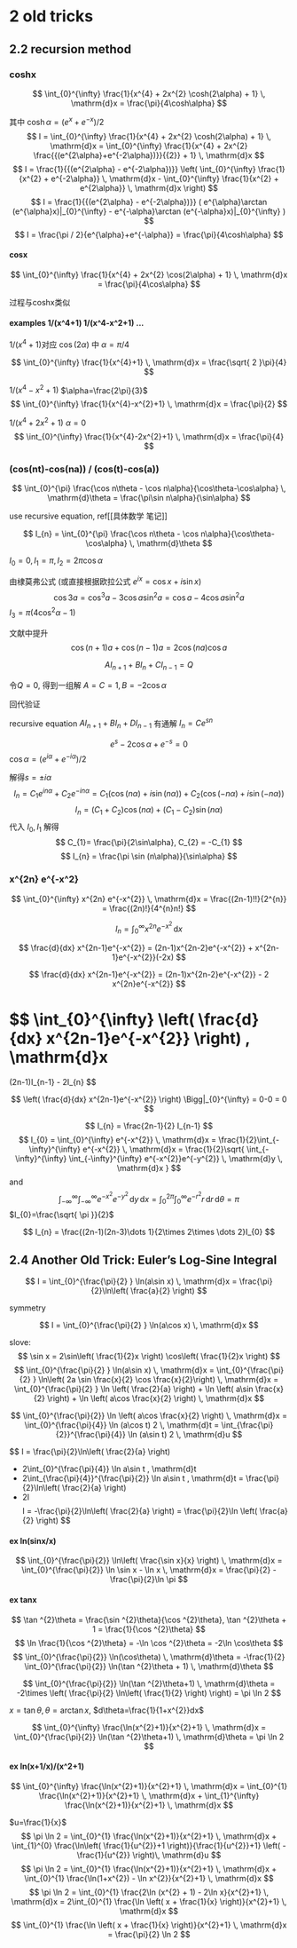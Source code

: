 # 2  old tricks

## 2.2 recursion method

### coshx
$$
\int_{0}^{\infty} \frac{1}{x^{4} + 2x^{2} \cosh(2\alpha) + 1} \, \mathrm{d}x = \frac{\pi}{4\cosh\alpha}
$$

其中 ${\cosh\alpha = {(e^{x}+e^{-x})}/{2}}$
$$
I = 
\int_{0}^{\infty} \frac{1}{x^{4} + 2x^{2} \cosh(2\alpha) + 1} \, \mathrm{d}x = 
\int_{0}^{\infty} \frac{1}{x^{4} + 2x^{2} \frac{{(e^{2\alpha}+e^{-2\alpha})}}{{2}} + 1} \, \mathrm{d}x 
$$
$$
I = \frac{1}{{(e^{2\alpha} - e^{-2\alpha})}} 
\left( \int_{0}^{\infty} \frac{1}{x^{2} + e^{-2\alpha}} \, \mathrm{d}x -
\int_{0}^{\infty} \frac{1}{x^{2} + e^{2\alpha}} \, \mathrm{d}x  \right)
$$
$$
I = \frac{1}{{(e^{2\alpha} - e^{-2\alpha})}} 
(
  e^{\alpha}\arctan (e^{\alpha}x)|_{0}^{\infty} - 
  e^{-\alpha}\arctan (e^{-\alpha}x)|_{0}^{\infty} 
)
$$
$$
I = \frac{\pi / 2}{e^{\alpha}+e^{-\alpha}} = \frac{\pi}{4\cosh\alpha}
$$


#### cosx
$$
\int_{0}^{\infty} \frac{1}{x^{4} + 2x^{2} \cos(2\alpha) + 1} \, \mathrm{d}x = \frac{\pi}{4\cos\alpha}
$$

过程与coshx类似

#### examples 1/(x^4+1) 1/(x^4-x^2+1) ...

$1/(x^4+1)$对应 $\cos(2\alpha)$ 中 ${\alpha=\pi /4}$ 

$$
\int_{0}^{\infty} \frac{1}{x^{4}+1} \, \mathrm{d}x  = \frac{\sqrt{ 2 }\pi}{4}
$$

$1/(x^4-x^2+1)$   $\alpha=\frac{2\pi}{3}$ 
$$
\int_{0}^{\infty} \frac{1}{x^{4}-x^{2}+1} \, \mathrm{d}x = \frac{\pi}{2}
$$

$1/(x^{4}+2x^{2}+1)$   $\alpha=0$ 
$$
\int_{0}^{\infty} \frac{1}{x^{4}-2x^{2}+1} \, \mathrm{d}x = \frac{\pi}{4}
$$

### (cos(nt)-cos(na)) / (cos(t)-cos(a))

$$
\int_{0}^{\pi} \frac{\cos n\theta - \cos n\alpha}{\cos\theta-\cos\alpha} \, \mathrm{d}\theta = \frac{\pi\sin n\alpha}{\sin\alpha} 
$$

use recursive equation, ref[[具体数学 笔记]]


$$
I_{n} = 
\int_{0}^{\pi} \frac{\cos n\theta - \cos n\alpha}{\cos\theta-\cos\alpha} \, \mathrm{d}\theta 
$$

$I_{0}=0,I_{1}=\pi,I_{2}=2\pi \cos\alpha$

由棣莫弗公式 (或直接根据欧拉公式 $e^{ix}=\cos x+i\sin x$)
$$
\cos 3a= \cos ^{3}a-3\cos a\sin ^{2}a = \cos a-4\cos a\sin ^{2}a
$$
${I_{3}=\pi ({4}\cos ^{2}\alpha-1)}$

文献中提升
$$
\cos(n+1)a + \cos(n-1)a = 2\cos (na)\cos a
$$

$$
AI_{n+1} + BI_{n} + CI_{n-1} = Q
$$

令$Q=0$, 得到一组解 $A=C=1,B=-2\cos\alpha$

回代验证

recursive equation $AI_{n+1} + BI_{n} + DI_{n-1}$ 有通解 $I_{n}=Ce^{sn}$ 

$$
e^{s} - 2\cos\alpha + e^{-s} = 0
$$
${\cos\alpha = (e^{i\alpha}+e^{-i\alpha}) / 2}$

解得$s=\pm i\alpha$
$$
I_{n} = C_{1}e^{in\alpha} + C_{2}e^{-in\alpha} 
= C_{1}(\cos (n\alpha)+i\sin (n\alpha)) + 
C_{2}(\cos (-n\alpha)+i\sin (-n\alpha)) 
$$
$$
I_{n} = (C_{1}+C_{2})\cos (n\alpha) + (C_{1}-C_{2})\sin(n\alpha)
$$
代入 $I_{0},I_{1}$ 
解得
$$
C_{1}= \frac{\pi}{2\sin\alpha}, C_{2} = -C_{1}
$$
$$
I_{n} = \frac{\pi \sin (n\alpha)}{\sin\alpha}
$$


### x^{2n} e^{-x^2}

$$
\int_{0}^{\infty} x^{2n} e^{-x^{2}} \, \mathrm{d}x 
= \frac{(2n-1)!!}{2^{n}} = \frac{(2n)!}{4^{n}n!}
$$

$$
I_{n} = 
\int_{0}^{\infty} x^{2n} e^{-x^{2}} \, \mathrm{d}x 
$$

$$
\frac{d}{dx} x^{2n-1}e^{-x^{2}} = (2n-1)x^{2n-2}e^{-x^{2}} + x^{2n-1}e^{-x^{2}}(-2x) 
$$

$$
\frac{d}{dx} x^{2n-1}e^{-x^{2}} = (2n-1)x^{2n-2}e^{-x^{2}} - 2 x^{2n}e^{-x^{2}}
$$

$$
\int_{0}^{\infty}
\left( \frac{d}{dx} x^{2n-1}e^{-x^{2}} \right)
\, \mathrm{d}x 
=
(2n-1)I_{n-1} - 2I_{n}
$$

$$
\left( \frac{d}{dx} x^{2n-1}e^{-x^{2}}  \right) \Bigg|_{0}^{\infty} = 0-0 = 0
$$

$$
I_{n} = \frac{2n-1}{2} I_{n-1}
$$
$$
I_{0} 
= \int_{0}^{\infty} e^{-x^{2}} \, \mathrm{d}x 
= \frac{1}{2}\int_{-\infty}^{\infty} e^{-x^{2}} \, \mathrm{d}x 
= \frac{1}{2}\sqrt{ \int_{-\infty}^{\infty} \int_{-\infty}^{\infty} e^{-x^{2}}e^{-y^{2}} \, \mathrm{d}y   \, \mathrm{d}x  }
$$
and
$$
\int_{-\infty}^{\infty} \int_{-\infty}^{\infty} e^{-x^{2}}e^{-y^{2}} \, \mathrm{d}y   \, \mathrm{d}x  = 
\int_{0}^{2\pi} \int_{0}^{\infty} e^{-r^{2}}r \, \mathrm{d}r  \, \mathrm{d}\theta = \pi
$$
$I_{0}=\frac{\sqrt{ \pi }}{2}$

$$
I_{n} = \frac{(2n-1)(2n-3)\dots 1}{2\times 2\times \dots 2}I_{0}
$$


## 2.4 Another Old Trick: Euler’s Log-Sine Integral

$$
I = \int_{0}^{\frac{\pi}{2} } \ln(a\sin x) \, \mathrm{d}x = \frac{\pi}{2}\ln\left( \frac{a}{2} \right)
$$

symmetry

$$
I = \int_{0}^{\frac{\pi}{2} } \ln(a\cos x) \, \mathrm{d}x 
$$


slove:
$$
\sin x = 2\sin\left( \frac{1}{2}x \right) \cos\left( \frac{1}{2}x \right)
$$
$$
\int_{0}^{\frac{\pi}{2} } \ln(a\sin x) \, \mathrm{d}x  = 
\int_{0}^{\frac{\pi}{2} } \ln\left( 2a \sin \frac{x}{2}  \cos \frac{x}{2}\right) \, \mathrm{d}x  = 
\int_{0}^{\frac{\pi}{2} } \ln \left( \frac{2}{a} \right) + \ln \left( a\sin \frac{x}{2} \right) + \ln \left( a\cos \frac{x}{2} \right) \, \mathrm{d}x 
$$

$$
\int_{0}^{\frac{\pi}{2}} \ln \left( a\cos \frac{x}{2} \right)  \, \mathrm{d}x  = 
\int_{0}^{\frac{\pi}{4}} \ln (a\cos t) 2  \, \mathrm{d}t =
\int_{\frac{\pi}{2}}^{\frac{\pi}{4}} \ln (a\sin t) 2  \, \mathrm{d}u
$$

$$
I 
= \frac{\pi}{2}\ln\left( \frac{2}{a} \right) 
+ 2\int_{0}^{\frac{\pi}{4}} \ln a\sin t  \, \mathrm{d}t 
+ 2\int_{\frac{\pi}{4}}^{\frac{\pi}{2}} \ln a\sin t  \, \mathrm{d}t 
= \frac{\pi}{2}\ln\left( \frac{2}{a} \right) 
+ 2I  
$$
$$
I = -\frac{\pi}{2}\ln\left( \frac{2}{a} \right) = \frac{\pi}{2}\ln \left( \frac{a}{2} \right)
$$


#### ex ln(sinx/x)

$$
\int_{0}^{\frac{\pi}{2}} \ln\left( \frac{\sin x}{x} \right) \, \mathrm{d}x = 
\int_{0}^{\frac{\pi}{2}} \ln \sin x - \ln x \, \mathrm{d}x = \frac{\pi}{2} - \frac{\pi}{2}\ln \pi
$$


#### ex tanx

$$
\tan ^{2}\theta = \frac{\sin ^{2}\theta}{\cos ^{2}\theta},
\tan ^{2}\theta + 1 = \frac{1}{\cos ^{2}\theta}
$$
$$
\ln \frac{1}{\cos ^{2}\theta} = -\ln \cos ^{2}\theta = -2\ln \cos\theta
$$
$$
\int_{0}^{\frac{\pi}{2}} \ln(\cos\theta)  \, \mathrm{d}\theta = 
-\frac{1}{2}
\int_{0}^{\frac{\pi}{2}} \ln(\tan ^{2}\theta + 1)  \, \mathrm{d}\theta
$$

$$
\int_{0}^{\frac{\pi}{2}} \ln(\tan ^{2}\theta+1) \, \mathrm{d}\theta 
= -2\times \left( \frac{\pi}{2} \ln\left( \frac{1}{2} \right) \right) 
= \pi \ln 2
$$

${x=\tan\theta,\theta=\arctan x}$, $d\theta=\frac{1}{1+x^{2}}dx$

$$
\int_{0}^{\infty} \frac{\ln(x^{2}+1)}{x^{2}+1} \, \mathrm{d}x  = 
\int_{0}^{\frac{\pi}{2}} \ln(\tan ^{2}\theta+1) \, \mathrm{d}\theta 
= \pi \ln 2
$$

#### ex ln(x+1/x)/(x^2+1)

$$
\int_{0}^{\infty} \frac{\ln(x^{2}+1)}{x^{2}+1} \, \mathrm{d}x = 
\int_{0}^{1} \frac{\ln(x^{2}+1)}{x^{2}+1} \, \mathrm{d}x + 
\int_{1}^{\infty} \frac{\ln(x^{2}+1)}{x^{2}+1} \, \mathrm{d}x  
$$

$u=\frac{1}{x}$
$$
\pi \ln 2 = 
\int_{0}^{1} \frac{\ln(x^{2}+1)}{x^{2}+1} \, \mathrm{d}x + 
\int_{1}^{0} \frac{\ln\left( \frac{1}{u^{2}}+1 \right)}{\frac{1}{u^{2}}+1} \left( -\frac{1}{u^{2}} \right)\, \mathrm{d}u
$$
$$
\pi \ln 2 = \int_{0}^{1} \frac{\ln(x^{2}+1)}{x^{2}+1} \, \mathrm{d}x + \int_{0}^{1} \frac{\ln(1+x^{2}) - \ln x^{2}}{x^{2}+1} \, \mathrm{d}x 
$$
$$
\pi \ln 2 
= \int_{0}^{1} \frac{2\ln (x^{2} + 1) - 2\ln x}{x^{2}+1} \, \mathrm{d}x 
= 2\int_{0}^{1} \frac{\ln \left( x + \frac{1}{x} \right)}{x^{2}+1} \, \mathrm{d}x 
$$
$$
\int_{0}^{1} \frac{\ln \left( x + \frac{1}{x} \right)}{x^{2}+1} \, \mathrm{d}x = 
\frac{\pi}{2} \ln 2
$$

